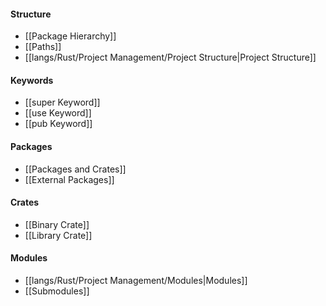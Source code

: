 #### Structure
- [[Package Hierarchy]]
- [[Paths]]
- [[langs/Rust/Project Management/Project Structure|Project Structure]]

#### Keywords
- [[super Keyword]]
- [[use Keyword]]
- [[pub Keyword]]

#### Packages
- [[Packages and Crates]]
- [[External Packages]]

#### Crates
- [[Binary Crate]]
- [[Library Crate]]

#### Modules
- [[langs/Rust/Project Management/Modules|Modules]]
- [[Submodules]]